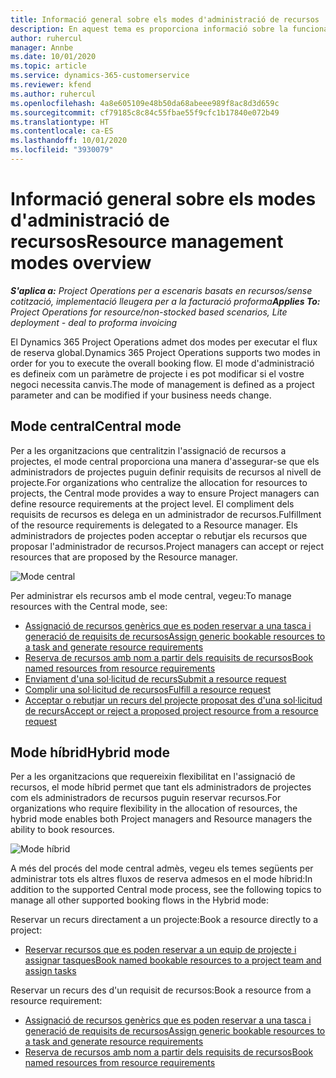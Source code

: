 ```yaml
---
title: Informació general sobre els modes d'administració de recursos
description: En aquest tema es proporciona informació sobre la funcionalitat d'administració de recursos al Dynamics 365 Project Operations.
author: ruhercul
manager: Annbe
ms.date: 10/01/2020
ms.topic: article
ms.service: dynamics-365-customerservice
ms.reviewer: kfend
ms.author: ruhercul
ms.openlocfilehash: 4a8e605109e48b50da68abeee989f8ac8d3d659c
ms.sourcegitcommit: cf79185c8c84c55fbae55f9cfc1b17840e072b49
ms.translationtype: HT
ms.contentlocale: ca-ES
ms.lasthandoff: 10/01/2020
ms.locfileid: "3930079"
---
```

# <a name="resource-management-modes-overview"></a><span data-ttu-id="217de-103">Informació general sobre els modes d'administració de recursos</span><span class="sxs-lookup"><span data-stu-id="217de-103">Resource management modes overview</span></span>

<span data-ttu-id="217de-104">_**S'aplica a:** Project Operations per a escenaris basats en recursos/sense cotització, implementació lleugera per a la facturació proforma_</span><span class="sxs-lookup"><span data-stu-id="217de-104">_**Applies To:** Project Operations for resource/non-stocked based scenarios, Lite deployment - deal to proforma invoicing_</span></span>


<span data-ttu-id="217de-105">El Dynamics 365 Project Operations admet dos modes per executar el flux de reserva global.</span><span class="sxs-lookup"><span data-stu-id="217de-105">Dynamics 365 Project Operations supports two modes in order for you to execute the overall booking flow.</span></span> <span data-ttu-id="217de-106">El mode d'administració es defineix com un paràmetre de projecte i es pot modificar si el vostre negoci necessita canvis.</span><span class="sxs-lookup"><span data-stu-id="217de-106">The mode of management is defined as a project parameter and can be modified if your business needs change.</span></span>    

## <a name="central-mode"></a><span data-ttu-id="217de-107">Mode central</span><span class="sxs-lookup"><span data-stu-id="217de-107">Central mode</span></span>
<span data-ttu-id="217de-108">Per a les organitzacions que centralitzin l'assignació de recursos a projectes, el mode central proporciona una manera d'assegurar-se que els administradors de projectes puguin definir requisits de recursos al nivell de projecte.</span><span class="sxs-lookup"><span data-stu-id="217de-108">For organizations who centralize the allocation for resources to projects, the Central mode provides a way to ensure Project managers can define resource requirements at the project level.</span></span> <span data-ttu-id="217de-109">El compliment dels requisits de recursos es delega en un administrador de recursos.</span><span class="sxs-lookup"><span data-stu-id="217de-109">Fulfillment of the resource requirements is delegated to a Resource manager.</span></span> <span data-ttu-id="217de-110">Els administradors de projectes poden acceptar o rebutjar els recursos que proposar l'administrador de recursos.</span><span class="sxs-lookup"><span data-stu-id="217de-110">Project managers can accept or reject resources that are proposed by the Resource manager.</span></span>

![Mode central](./media/resource-management-central.png)

<span data-ttu-id="217de-112">Per administrar els recursos amb el mode central, vegeu:</span><span class="sxs-lookup"><span data-stu-id="217de-112">To manage resources with the Central mode, see:</span></span>

- [<span data-ttu-id="217de-113">Assignació de recursos genèrics que es poden reservar a una tasca i generació de requisits de recursos</span><span class="sxs-lookup"><span data-stu-id="217de-113">Assign generic bookable resources to a task and generate resource requirements</span></span>](https://docs.microsoft.com/dynamics365/project-service/assign-generic-bookable-resource)
- [<span data-ttu-id="217de-114">Reserva de recursos amb nom a partir dels requisits de recursos</span><span class="sxs-lookup"><span data-stu-id="217de-114">Book named resources from resource requirements</span></span>](https://docs.microsoft.com/dynamics365/project-service/book-named-resource)
- [<span data-ttu-id="217de-115">Enviament d'una sol·licitud de recurs</span><span class="sxs-lookup"><span data-stu-id="217de-115">Submit a resource request</span></span>](https://docs.microsoft.com/dynamics365/project-service/submit-resource-request)
- [<span data-ttu-id="217de-116">Complir una sol·licitud de recursos</span><span class="sxs-lookup"><span data-stu-id="217de-116">Fulfill a resource request</span></span>](https://docs.microsoft.com/dynamics365/project-service/resource-management-fulfill-requests)
- [<span data-ttu-id="217de-117">Acceptar o rebutjar un recurs del projecte proposat des d'una sol·licitud de recurs</span><span class="sxs-lookup"><span data-stu-id="217de-117">Accept or reject a proposed project resource from a resource request</span></span>](https://docs.microsoft.com/dynamics365/project-service/accept-reject-proposed-resource)

## <a name="hybrid-mode"></a><span data-ttu-id="217de-118">Mode híbrid</span><span class="sxs-lookup"><span data-stu-id="217de-118">Hybrid mode</span></span>
<span data-ttu-id="217de-119">Per a les organitzacions que requereixin flexibilitat en l'assignació de recursos, el mode híbrid permet que tant els administradors de projectes com els administradors de recursos puguin reservar recursos.</span><span class="sxs-lookup"><span data-stu-id="217de-119">For organizations who require flexibility in the allocation of resources, the hybrid mode enables both Project managers and Resource managers the ability to book resources.</span></span>

![Mode híbrid](./media/resource-management-hybrid.png)

<span data-ttu-id="217de-121">A més del procés del mode central admès, vegeu els temes següents per administrar tots els altres fluxos de reserva admesos en el mode híbrid:</span><span class="sxs-lookup"><span data-stu-id="217de-121">In addition to the supported Central mode process, see the following topics to manage all other supported booking flows in the Hybrid mode:</span></span>

<span data-ttu-id="217de-122">Reservar un recurs directament a un projecte:</span><span class="sxs-lookup"><span data-stu-id="217de-122">Book a resource directly to a project:</span></span>
- [<span data-ttu-id="217de-123">Reservar recursos que es poden reservar a un equip de projecte i assignar tasques</span><span class="sxs-lookup"><span data-stu-id="217de-123">Book named bookable resources to a project team and assign tasks</span></span>](https://docs.microsoft.com/dynamics365/project-service/assign-named-bookable-resource)

<span data-ttu-id="217de-124">Reservar un recurs des d'un requisit de recursos:</span><span class="sxs-lookup"><span data-stu-id="217de-124">Book a resource from a resource requirement:</span></span>
- [<span data-ttu-id="217de-125">Assignació de recursos genèrics que es poden reservar a una tasca i generació de requisits de recursos</span><span class="sxs-lookup"><span data-stu-id="217de-125">Assign generic bookable resources to a task and generate resource requirements</span></span>](https://docs.microsoft.com/dynamics365/project-service/assign-generic-bookable-resource)
- [<span data-ttu-id="217de-126">Reserva de recursos amb nom a partir dels requisits de recursos</span><span class="sxs-lookup"><span data-stu-id="217de-126">Book named resources from resource requirements</span></span>](https://docs.microsoft.com/dynamics365/project-service/book-named-resource)
